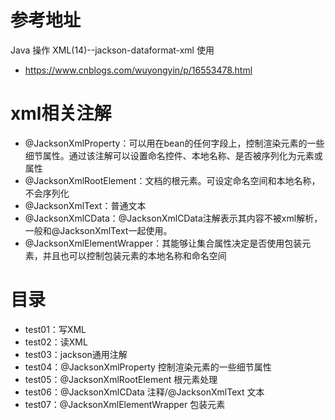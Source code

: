 # 参考地址
Java 操作 XML(14)--jackson-dataformat-xml 使用
- https://www.cnblogs.com/wuyongyin/p/16553478.html

# xml相关注解
- @JacksonXmlProperty：可以用在bean的任何字段上，控制渲染元素的一些细节属性。通过该注解可以设置命名控件、本地名称、是否被序列化为元素或属性
- @JacksonXmlRootElement：文档的根元素。可设定命名空间和本地名称，不会序列化
- @JacksonXmlText：普通文本
- @JacksonXmlCData：@JacksonXmlCData注解表示其内容不被xml解析，一般和@JacksonXmlText一起使用。
- @JacksonXmlElementWrapper：其能够让集合属性决定是否使用包装元素，并且也可以控制包装元素的本地名称和命名空间

# 目录
- test01：写XML
- test02：读XML
- test03：jackson通用注解
- test04：@JacksonXmlProperty 控制渲染元素的一些细节属性
- test05：@JacksonXmlRootElement 根元素处理
- test06：@JacksonXmlCData 注释/@JacksonXmlText 文本
- test07：@JacksonXmlElementWrapper 包装元素